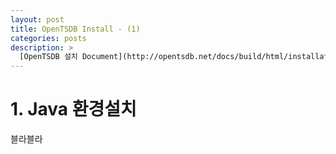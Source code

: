 ```yaml
---
layout: post
title: OpenTSDB Install - (1)
categories: posts
description: >
  [OpenTSDB 설치 Document](http://opentsdb.net/docs/build/html/installation.html)를 참고하여 작성하였습니다.
---
```


# 1. Java 환경설치
블라블라
